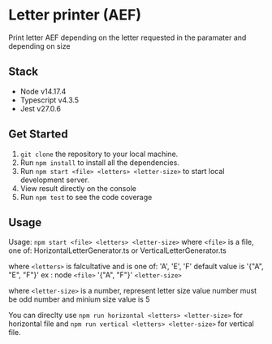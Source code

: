 # Letter printer (AEF)

Print letter AEF depending on the letter requested in the paramater and depending on size

## Stack

- Node v14.17.4
- Typescript v4.3.5
- Jest v27.0.6

## Get Started

1. `git clone` the repository to your local machine.
2. Run `npm install` to install all the dependencies.
3. Run `npm start <file> <letters> <letter-size>` to start local development server.
4. View result directly on the console
5. Run `npm test` to see the code coverage

## Usage

Usage: `npm start <file> <letters> <letter-size>`
where `<file>` is a file, one of: HorizontalLetterGenerator.ts or VerticalLetterGenerator.ts

where `<letters>` is falcultative and is one of: 'A', 'E', 'F'
default value is '{"A", "E", "F"}'
ex : node `<file>` '{"A", "F"}' `<letter-size>`

where `<letter-size>` is a number, represent letter size value
number must be odd number and minium size value is 5

You can direclty use `npm run horizontal <letters> <letter-size>` for horizontal file and `npm run vertical <letters> <letter-size>` for vertical file.
